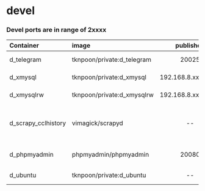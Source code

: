 # devel

### Devel ports are in range of 2xxxx
| Container   | image                     | published         | expose | description |
| :---------- | :------------------------ | :---------------: | :----: | ------------- |
| d_telegram  | tknpoon/private:d_telegram| 20025             |   25   | smtp to Telegram  | 
| d_xmysql    | tknpoon/private:d_xmysql  | 192.168.8.xx:23000|   3000 | Xmysql RO to `g_mysql`   | 
| d_xmysqlrw  | tknpoon/private:d_xmysqlrw| 192.168.8.xx:23001|   3000 | Xmysql RW to `g_mysql` | 
| d_scrapy_cclhistory |  vimagick/scrapyd | --                |   --   | Scrapy for CCL history weekly store to `d_xmysqlrw` |
| d_phpmyadmin | phpmyadmin/phpmyadmin    |  20080            |   80   | php My Admin to `g_mysql`  | 
| d_ubuntu     | tknpoon/private:d_ubuntu |    --             |   --   | ubuntu 18.04         |
